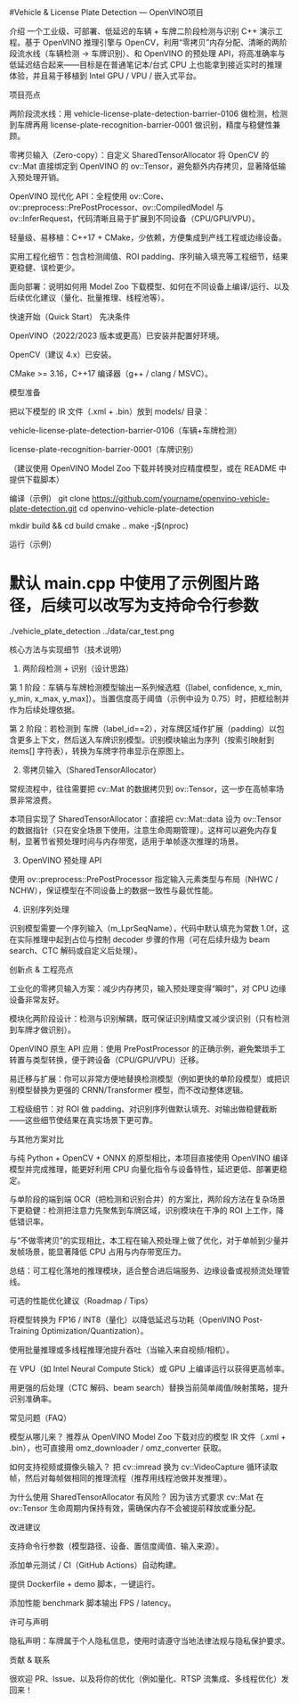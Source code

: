 #Vehicle & License Plate Detection — OpenVINO项目

介绍
一个工业级、可部署、低延迟的车辆 + 车牌二阶段检测与识别 C++ 演示工程。基于 OpenVINO 推理引擎与 OpenCV，利用“零拷贝”内存分配、清晰的两阶段流水线（车辆检测 → 车牌识别）、和 OpenVINO 的预处理 API，将高准确率与低延迟结合起来——目标是在普通笔记本/台式 CPU 上也能拿到接近实时的推理体验，并且易于移植到 Intel GPU / VPU / 嵌入式平台。

项目亮点

两阶段流水线：用 vehicle-license-plate-detection-barrier-0106 做检测，检测到车牌再用 license-plate-recognition-barrier-0001 做识别，精度与稳健性兼顾。

零拷贝输入（Zero-copy）：自定义 SharedTensorAllocator 将 OpenCV 的 cv::Mat 直接绑定到 OpenVINO 的 ov::Tensor，避免额外内存拷贝，显著降低输入预处理开销。

OpenVINO 现代化 API：全程使用 ov::Core、ov::preprocess::PrePostProcessor、ov::CompiledModel 与 ov::InferRequest，代码清晰且易于扩展到不同设备（CPU/GPU/VPU）。

轻量级、易移植：C++17 + CMake，少依赖，方便集成到产线工程或边缘设备。

实用工程化细节：包含检测阈值、ROI padding、序列输入填充等工程细节，结果更稳健、误检更少。

面向部署：说明如何用 Model Zoo 下载模型、如何在不同设备上编译/运行、以及后续优化建议（量化、批量推理、线程池等）。


快速开始（Quick Start）
先决条件

OpenVINO（2022/2023 版本或更高）已安装并配置好环境。

OpenCV（建议 4.x）已安装。

CMake >= 3.16，C++17 编译器（g++ / clang / MSVC）。

模型准备

把以下模型的 IR 文件（.xml + .bin）放到 models/ 目录：

vehicle-license-plate-detection-barrier-0106（车辆+车牌检测）

license-plate-recognition-barrier-0001（车牌识别）

（建议使用 OpenVINO Model Zoo 下载并转换对应精度模型，或在 README 中提供下载脚本）

编译（示例）
git clone https://github.com/yourname/openvino-vehicle-plate-detection.git
cd openvino-vehicle-plate-detection

mkdir build && cd build
cmake ..
make -j$(nproc)

运行（示例）
# 默认 main.cpp 中使用了示例图片路径，后续可以改写为支持命令行参数
./vehicle_plate_detection ../data/car_test.png

核心方法与实现细节（技术说明）
1) 两阶段检测 + 识别（设计思路）

第 1 阶段：车辆与车牌检测模型输出一系列候选框（[label, confidence, x_min, y_min, x_max, y_max]）。当置信度高于阈值（示例中设为 0.75）时，把框绘制并作为后续处理依据。

第 2 阶段：若检测到 车牌（label_id==2），对车牌区域作扩展（padding）以包含更多上下文，然后送入车牌识别模型。识别模块输出为序列（按索引映射到 items[] 字符表），转换为车牌字符串显示在原图上。

2) 零拷贝输入（SharedTensorAllocator）

常规流程中，往往需要把 cv::Mat 的数据拷贝到 ov::Tensor，这一步在高帧率场景非常浪费。

本项目实现了 SharedTensorAllocator：直接把 cv::Mat::data 设为 ov::Tensor 的数据指针（只在安全场景下使用，注意生命周期管理）。这样可以避免内存复制，显著节省预处理时间与内存带宽，适用于单帧逐次推理的场景。

3) OpenVINO 预处理 API

使用 ov::preprocess::PrePostProcessor 指定输入元素类型与布局（NHWC / NCHW），保证模型在不同设备上的数据一致性与最优性能。

4) 识别序列处理

识别模型需要一个序列输入（m_LprSeqName），代码中默认填充为常数 1.0f，这在实际推理中起到占位与控制 decoder 步骤的作用（可在后续升级为 beam search、CTC 解码或自定义后处理）。

创新点 & 工程亮点

工业化的零拷贝输入方案：减少内存拷贝，输入预处理变得“瞬时”，对 CPU 边缘设备非常友好。

模块化两阶段设计：检测与识别解耦，既可保证识别精度又减少误识别（只有检测到车牌才做识别）。

OpenVINO 原生 API 应用：使用 PrePostProcessor 的正确示例，避免繁琐手工转置与类型转换，便于跨设备（CPU/GPU/VPU）迁移。

易迁移与扩展：你可以非常方便地替换检测模型（例如更快的单阶段模型）或把识别模型替换为更强的 CRNN/Transformer 模型，而不改动整体逻辑。

工程级细节：对 ROI 做 padding、对识别序列做默认填充、对输出做稳健截断——这些细节使结果在真实场景下更可靠。

与其他方案对比

与纯 Python + OpenCV + ONNX 的原型相比，本项目直接使用 OpenVINO 编译模型并完成推理，能更好利用 CPU 向量化指令与设备特性，延迟更低、部署更稳定。

与单阶段的端到端 OCR（把检测和识别合并）的方案比，两阶段方法在复杂场景下更稳健：检测把注意力先聚焦到车牌区域，识别模块在干净的 ROI 上工作，降低错识率。

与“不做零拷贝”的实现相比，本工程在输入预处理上做了优化，对于单帧到少量并发帧场景，能显著降低 CPU 占用与内存带宽压力。

总结：可工程化落地的推理模块，适合整合进后端服务、边缘设备或视频流处理管线。

可选的性能优化建议（Roadmap / Tips）

将模型转换为 FP16 / INT8（量化）以降低延迟与功耗（OpenVINO Post-Training Optimization/Quantization）。

使用批量推理或多线程推理池提升吞吐（当输入来自视频/相机）。

在 VPU（如 Intel Neural Compute Stick）或 GPU 上编译运行以获得更高帧率。

用更强的后处理（CTC 解码、beam search）替换当前简单阈值/映射策略，提升识别准确率。

常见问题（FAQ）

模型从哪儿来？
推荐从 OpenVINO Model Zoo 下载对应的模型 IR 文件（.xml + .bin），也可直接用 omz_downloader / omz_converter 获取。

如何支持视频或摄像头输入？
把 cv::imread 换为 cv::VideoCapture 循环读取帧，然后对每帧做相同的推理流程（推荐用线程池做并发推理）。

为什么使用 SharedTensorAllocator 有风险？
因为该方式要求 cv::Mat 在 ov::Tensor 生命周期内保持有效，需确保内存不会被提前释放或重分配。

改进建议

支持命令行参数（模型路径、设备、置信度阈值、输入来源）。

添加单元测试 / CI（GitHub Actions）自动构建。

提供 Dockerfile + demo 脚本，一键运行。

添加性能 benchmark 脚本输出 FPS / latency。

许可与声明

隐私声明：车牌属于个人隐私信息，使用时请遵守当地法律法规与隐私保护要求。

贡献 & 联系

很欢迎 PR、Issue、以及将你的优化（例如量化、RTSP 流集成、多线程优化）发回来！


